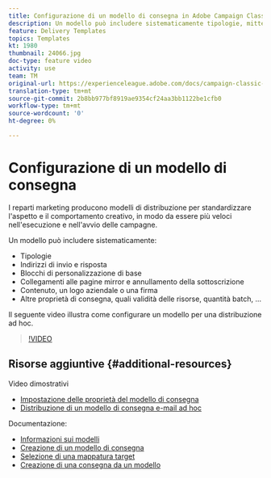 ```yaml
---
title: Configurazione di un modello di consegna in Adobe Campaign Classic
description: Un modello può includere sistematicamente tipologie, mittenti e indirizzi di risposta, nonché blocchi di personalizzazione di base come la pagina mirror e i collegamenti di annullamento dell’iscrizione. Può anche includere contenuto, logo aziendale o firma e altre proprietà di consegna, come la validità delle risorse, le quantità batch e così via. Il seguente video illustra come configurare un modello per una distribuzione ad hoc.
feature: Delivery Templates
topics: Templates
kt: 1980
thumbnail: 24066.jpg
doc-type: feature video
activity: use
team: TM
original-url: https://experienceleague.adobe.com/docs/campaign-classic-learn/tutorials/sending-messages/delivery-template-configuration.html
translation-type: tm+mt
source-git-commit: 2b8bb977bf8919ae9354cf24aa3bb1122be1cfb0
workflow-type: tm+mt
source-wordcount: '0'
ht-degree: 0%

---
```



# Configurazione di un modello di consegna

I reparti marketing producono modelli di distribuzione per standardizzare l&#39;aspetto e il comportamento creativo, in modo da essere più veloci nell&#39;esecuzione e nell&#39;avvio delle campagne.

Un modello può includere sistematicamente:

* Tipologie
* Indirizzi di invio e risposta
* Blocchi di personalizzazione di base
* Collegamenti alle pagine mirror e annullamento della sottoscrizione
* Contenuto, un logo aziendale o una firma
* Altre proprietà di consegna, quali validità delle risorse, quantità batch, ...

Il seguente video illustra come configurare un modello per una distribuzione ad hoc.

>[!VIDEO](https://video.tv.adobe.com/v/24066?quality=12)

## Risorse aggiuntive {#additional-resources}

Video dimostrativi

* [Impostazione delle proprietà del modello di consegna](/help/sending-messages/using-delivery-templates/setting-delivery-template-properties.md)
* [Distribuzione di un modello di consegna e-mail ad hoc](/help/sending-messages/using-delivery-templates/deploying-ad-hoc-email-delivery-template.md)

Documentazione:

* [Informazioni sui modelli](https://docs.campaign.adobe.com/doc/AC/en/DLV_Using_delivery_templates_About_templates.html)
* [Creazione di un modello di consegna](https://docs.campaign.adobe.com/doc/AC/en/DLV_Using_delivery_templates_Creating_a_delivery_template.html)
* [Selezione di una mappatura target](https://docs.campaign.adobe.com/doc/AC/en/DLV_Using_delivery_templates_Selecting_a_target_mapping.html)
* [Creazione di una consegna da un modello](https://docs.campaign.adobe.com/doc/AC/en/DLV_Using_delivery_templates_Creating_a_delivery_from_a_template.html)
